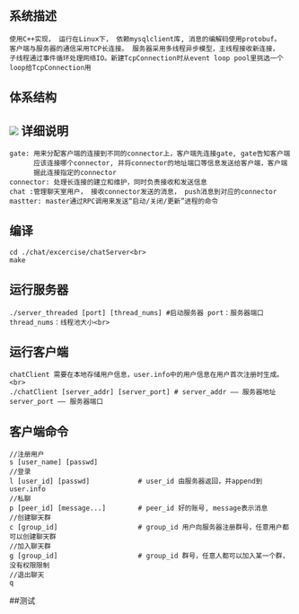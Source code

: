 系统描述
--------
    使用C++实现， 运行在Linux下， 依赖mysqlclient库, 消息的编解码使用protobuf。
    客户端与服务器的通信采用TCP长连接。 服务器采用多线程异步模型，主线程接收新连接，
    子线程通过事件循环处理网络IO。新建TcpConnection时从event loop pool里挑选一个
    loop给TcpConnection用
体系结构
--------
  ![](http://images.cnitblog.com/blog/136188/201303/05095209-75f020e922c04c4695f43d2a7780577e.png)
详细说明
--------
    gate: 用来分配客户端的连接到不同的connector上，客户端先连接gate, gate告知客户端
          应该连接哪个connector, 并将connector的地址端口等信息发送给客户端，客户端
          据此连接指定的connector
    connector: 处理长连接的建立和维护，同时负责接收和发送信息
    chat :管理聊天室用户， 接收connector发送的消息， push消息到对应的connector
    mastter: master通过RPC调用来发送“启动/关闭/更新”进程的命令
    
编译
--------
    cd ./chat/excercise/chatServer<br>
    make

运行服务器
---------
    ./server_threaded [port] [thread_nums] #启动服务器 port：服务器端口 thread_nums：线程池大小<br>
运行客户端
---------
    chatClient 需要在本地存储用户信息，user.info中的用户信息在用户首次注册时生成。<br>
    ./chatClient [server_addr] [server_port] # server_addr —— 服务器地址 server_port —— 服务器端口
客户端命令
---------
    //注册用户
    s [user_name] [passwd] 
    //登录
    l [user_id] [passwd]            # user_id 由服务器返回，并append到user.info
    //私聊
    p [peer_id] [message...]        # peer_id 好的账号, message表示消息
    //创建聊天群
    c [group_id]                    # group_id 用户向服务器注册群号，任意用户都可以创建聊天群
    //加入聊天群
    g [group_id]                    # group_id 群号，任意人都可以加入某一个群，没有权限限制
    //退出聊天
    q
##测试
